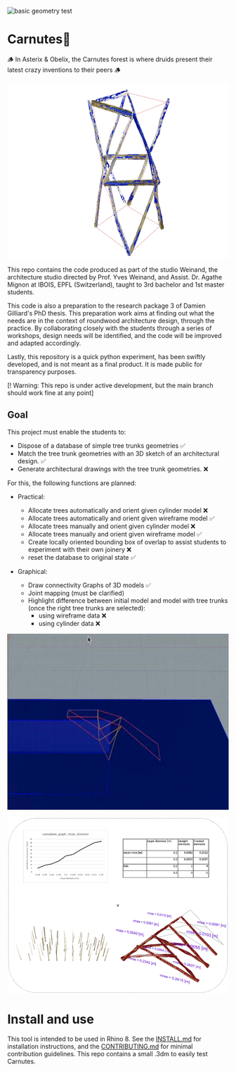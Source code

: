 ![basic geometry test](https://github.com/ibois-epfl/Carnutes/actions/workflows/test_geo_basics.yml/badge.svg)
<!-- RMSE BADGE -->
<!-- TREE USAGE BADGE -->

# Carnutes🌳

🪵 In Asterix & Obelix, the Carnutes forest is where druids present their latest crazy inventions to their peers 🪵

<p align="center"> <img src="./assets/images/06_09_2024_Carnutes_illustration.png" height="400" />

This repo contains the code produced as part of the studio Weinand, the architecture studio directed by Prof. Yves Weinand, and Assist. Dr. Agathe Mignon at IBOIS, EPFL (Switzerland), taught to 3rd bachelor and 1st master students.

This code is also a preparation to the research package 3 of Damien Gilliard's PhD thesis. This preparation work aims at finding out what the needs are in the context of roundwood architecture design, through the practice. By collaborating closely with the students through  a series of workshops, design needs will be identified, and the code will be improved and adapted accordingly.

Lastly, this repository is a quick python experiment, has been swiftly developed, and is not meant as a final product. It is made public for transparency purposes.

[! Warning:  This repo is under active development, but the main branch should work fine at any point]

## Goal

 This project must enable the students to:
- Dispose of a database of simple tree trunks geometries ✅
- Match the tree trunk geometries with an 3D sketch of an architectural design. ✅
- Generate architectural drawings with the tree trunk geometries. ❌

For this, the following functions are planned:

- Practical:
    - Allocate trees automatically and orient given cylinder model ❌
    - Allocate trees automatically and orient given wireframe model ✅
    - Allocate trees manually and orient given cylinder model ❌
    - Allocate trees manually and orient given wireframe model ✅
    - Create locally oriented bounding box of overlap to assist students to experiment with their own joinery ❌
    - reset the database to original state ✅

- Graphical:
    - Draw connectivity Graphs of 3D models ✅
    - Joint mapping (must be clarified)
    - Highlight difference between initial model and model with tree trunks (once the right tree trunks are selected):
        - using wireframe data ❌
        - using cylinder data ❌

<p align="center">
    <img src="./assets/images/07_09_2024_demo_Carnutes.gif" height="400" />

<p align="center">
    <img src="./assets/images/05_09_2024_Carnutes_eval.png" height="400" >

# Install and use
This tool is intended to be used in Rhino 8.
See the [INSTALL.md](./INSTALL.md) for installation instructions, and the [CONTRIBUTING.md](./CONTRIBUTING.md) for minimal contribution guidelines. This repo contains a small .3dm to easily test Carnutes.
